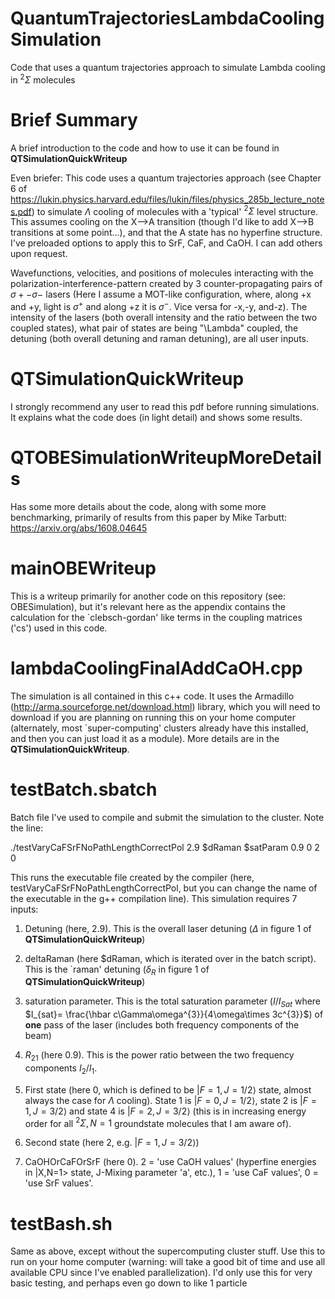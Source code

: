 # QuantumTrajectoriesLambdaCoolingSimulation
Code that uses a quantum trajectories approach to simulate Lambda cooling in $^{2}\Sigma$ molecules

# Brief Summary
A brief introduction to the code and how to use it can be found in **QTSimulationQuickWriteup**

Even briefer: This code uses a quantum trajectories approach (see Chapter 6 of https://lukin.physics.harvard.edu/files/lukin/files/physics_285b_lecture_notes.pdf) to simulate $\Lambda$ cooling of molecules with a 'typical' $^{2}\Sigma$ level structure.  This assumes cooling on the X-->A transition (though I'd like to add X-->B transitions at some point...), and that the A state has no hyperfine structure.   I've preloaded options to apply this to SrF, CaF, and CaOH.  I can add others upon request.  

Wavefunctions, velocities, and positions of molecules interacting with the polarization-interference-pattern created by 3 counter-propagating pairs of $\sigma+-\sigma-$ lasers (Here I assume a MOT-like configuration, where, along +x and +y, light is $\sigma^{+}$ and along +z it is $\sigma^{-}$.  Vice versa for -x,-y, and-z).  The intensity of the lasers (both overall intensity and the ratio between the two coupled states), what pair of states are being "\Lambda" coupled, the detuning (both overall detuning and raman detuning), are all user inputs.

# QTSimulationQuickWriteup

I strongly recommend any user to read this pdf before running simulations.  It explains what the code does (in light detail) and shows some results.

# QTOBESimulationWriteupMoreDetails

Has some more details about the code, along with some more benchmarking, primarily of results from this paper by Mike Tarbutt: https://arxiv.org/abs/1608.04645

# mainOBEWriteup

This is a writeup primarily for another code on this repository (see: OBESimulation), but it's relevant here as the appendix contains the calculation for the `clebsch-gordan' like terms in the coupling matrices ('cs') used in this code.

# lambdaCoolingFinalAddCaOH.cpp

The simulation is all contained in this c++ code.  It uses the Armadillo (http://arma.sourceforge.net/download.html) library, which you will need to download if you are planning on running this on your home computer (alternately, most `super-computing' clusters already have this installed, and then you can just load it as a module).  More details are in the **QTSimulationQuickWriteup**.

# testBatch.sbatch

Batch file I've used to compile and submit the simulation to the cluster.  Note the line:

./testVaryCaFSrFNoPathLengthCorrectPol 2.9 \$dRaman $satParam 0.9 0 2 0

This runs the executable file created by the compiler (here, testVaryCaFSrFNoPathLengthCorrectPol, but you can change the name of the executable in the g++ compilation line).  This simulation requires 7 inputs:

1) Detuning (here, 2.9).  This is the overall laser detuning ($\Delta$ in figure 1 of **QTSimulationQuickWriteup**)

2) deltaRaman (here \$dRaman, which is iterated over in the batch script).  This is the `raman' detuning ($\delta_{R}$ in figure 1 of **QTSimulationQuickWriteup**)

3) saturation parameter.  This is the total saturation parameter ($I/I_{Sat}$ where $I_{sat}= \frac{\hbar c\Gamma\omega^{3}}{4\omega\times 3c^{3}}$) of **one** pass of the laser (includes both frequency components of the beam)

4) $R_{21}$ (here 0.9).  This is the power ratio between the two frequency components $I_{2}/I_{1}$.

5) First state (here 0, which is defined to be $|F=1,J=1/2\rangle$ state, almost always the case for $\Lambda$ cooling).  State 1 is $|F=0,J=1/2\rangle$, state 2 is $|F=1,J=3/2\rangle$ and state 4 is $|F=2,J=3/2\rangle$ (this is in increasing energy order for all $^{2}\Sigma, N=1$ groundstate molecules that I am aware of).

6) Second state (here 2, e.g. $|F=1,J=3/2\rangle$)

7) CaOHOrCaFOrSrF (here 0).  2 = 'use CaOH values' (hyperfine energies in |X,N=1> state, J-Mixing parameter 'a', etc.), 1 = 'use CaF values', 0 = 'use SrF values'.

# testBash.sh

Same as above, except without the supercomputing cluster stuff.  Use this to run on your home computer (warning: will take a good bit of time and use all available CPU since I've enabled parallelization).  I'd only use this for very basic testing, and perhaps even go down to like 1 particle


